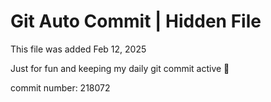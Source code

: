 # Git Auto Commit | Hidden File

This file was added Feb 12, 2025

Just for fun and keeping my daily git commit active 🤪

commit number: 218072
